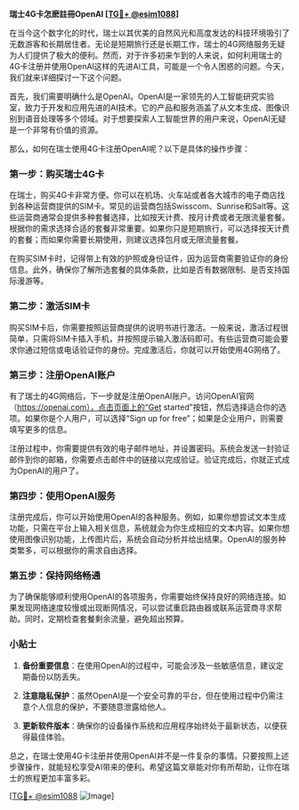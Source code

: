 **瑞士4G卡怎麽註冊OpenAI [[TG💪+ @esim1088](https://t.me/s/esim1088)]**

在当今这个数字化的时代，瑞士以其优美的自然风光和高度发达的科技环境吸引了无数游客和长期居住者。无论是短期旅行还是长期工作，瑞士的4G网络服务无疑为人们提供了极大的便利。然而，对于许多初来乍到的人来说，如何利用瑞士的4G卡注册并使用OpenAI这样的先进AI工具，可能是一个令人困惑的问题。今天，我们就来详细探讨一下这个问题。

首先，我们需要明确什么是OpenAI。OpenAI是一家领先的人工智能研究实验室，致力于开发和应用先进的AI技术。它的产品和服务涵盖了从文本生成、图像识别到语音处理等多个领域。对于想要探索人工智能世界的用户来说，OpenAI无疑是一个非常有价值的资源。

那么，如何在瑞士使用4G卡注册OpenAI呢？以下是具体的操作步骤：

### **第一步：购买瑞士4G卡**

在瑞士，购买4G卡非常方便。你可以在机场、火车站或者各大城市的电子商店找到各种运营商提供的SIM卡。常见的运营商包括Swisscom、Sunrise和Salt等。这些运营商通常会提供多种套餐选择，比如按天计费、按月计费或者无限流量套餐。根据你的需求选择合适的套餐非常重要。如果你只是短期旅行，可以选择按天计费的套餐；而如果你需要长期使用，则建议选择包月或无限流量套餐。

在购买SIM卡时，记得带上有效的护照或身份证件，因为运营商需要验证你的身份信息。此外，确保你了解所选套餐的具体条款，比如是否有数据限制、是否支持国际漫游等。

### **第二步：激活SIM卡**

购买SIM卡后，你需要按照运营商提供的说明书进行激活。一般来说，激活过程很简单，只需将SIM卡插入手机，并按照提示输入激活码即可。有些运营商可能会要求你通过短信或电话验证你的身份。完成激活后，你就可以开始使用4G网络了。

### **第三步：注册OpenAI账户**

有了瑞士的4G网络后，下一步就是注册OpenAI账户。访问OpenAI官网（https://openai.com），点击页面上的“Get started”按钮，然后选择适合你的选项。如果你是个人用户，可以选择“Sign up for free”；如果是企业用户，则需要填写更多的信息。

注册过程中，你需要提供有效的电子邮件地址，并设置密码。系统会发送一封验证邮件到你的邮箱，你需要点击邮件中的链接以完成验证。验证完成后，你就正式成为OpenAI的用户了。

### **第四步：使用OpenAI服务**

注册完成后，你可以开始使用OpenAI的各种服务。例如，如果你想尝试文本生成功能，只需在平台上输入相关信息，系统就会为你生成相应的文本内容。如果你想使用图像识别功能，上传图片后，系统会自动分析并给出结果。OpenAI的服务种类繁多，可以根据你的需求自由选择。

### **第五步：保持网络畅通**

为了确保能够顺利使用OpenAI的各项服务，你需要始终保持良好的网络连接。如果发现网络速度较慢或出现断网情况，可以尝试重启路由器或联系运营商寻求帮助。同时，定期检查套餐剩余流量，避免超出预算。

### **小贴士**

1. **备份重要信息**：在使用OpenAI的过程中，可能会涉及一些敏感信息，建议定期备份以防丢失。
   
2. **注意隐私保护**：虽然OpenAI是一个安全可靠的平台，但在使用过程中仍需注意个人信息的保护，不要随意泄露给他人。

3. **更新软件版本**：确保你的设备操作系统和应用程序始终处于最新状态，以便获得最佳体验。

总之，在瑞士使用4G卡注册并使用OpenAI并不是一件复杂的事情。只要按照上述步骤操作，就能轻松享受AI带来的便利。希望这篇文章能对你有所帮助，让你在瑞士的旅程更加丰富多彩。

[[TG💪+ @esim1088](https://t.me/s/esim1088) ![Image](https://i.postimg.cc/4NQfJmqS/Snipaste-2025-05-13-00-14-12.png)]